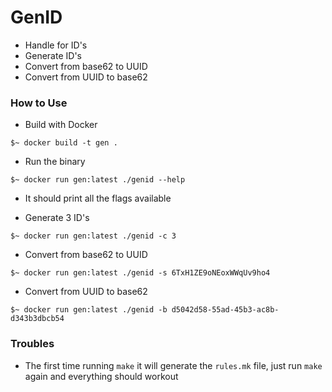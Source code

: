 # GenID
- Handle for ID's
- Generate ID's
- Convert from base62 to UUID
- Convert from UUID to base62

### How to Use
- Build with Docker
```shell
$~ docker build -t gen .
```

- Run the binary
```shell
$~ docker run gen:latest ./genid --help
```

- It should print all the flags available

- Generate 3 ID's
```shell
$~ docker run gen:latest ./genid -c 3
```

- Convert from base62 to UUID
```shell
$~ docker run gen:latest ./genid -s 6TxH1ZE9oNEoxWWqUv9ho4
```

- Convert from UUID to base62
```shell
$~ docker run gen:latest ./genid -b d5042d58-55ad-45b3-ac8b-d343b3dbcb54
```

### Troubles
- The first time running `make` it will generate the `rules.mk` file, just run `make` again and everything should workout
